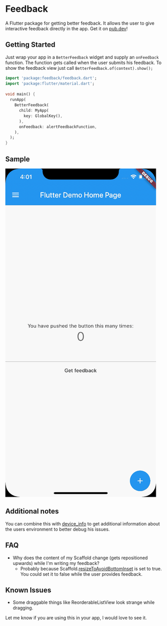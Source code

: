 # Feedback

A Flutter package for getting better feedback. It allows the user to give interactive feedback directly in the app.
Get it on [pub.dev](https://pub.dev/packages/feedback)!

## Getting Started

Just wrap your app in a `BetterFeedback` widget and supply
an `onFeedback` function. The function gets called when 
the user submits his feedback. To show the feedback view just
call `BetterFeedback.of(context).show();`

```dart
import 'package:feedback/feedback.dart';
import 'package:flutter/material.dart';

void main() {
  runApp(
    BetterFeedback(
      child: MyApp(
        key: GlobalKey(),
      ),
      onFeedback: alertFeedbackFunction,
    ),
  );
}
```

## Sample
![Example](img/example_0.1.0-beta.gif "Example")

## Additional notes
You can combine this with [device_info](https://pub.dev/packages/device_info) to 
get additional information about the users environment to better debug his issues. 

## FAQ
- Why does the content of my Scaffold change (gets repositioned upwards) while I'm
    writing my feedback?
    - Probably because Scaffold.[resizeToAvoidBottomInset](https://api.flutter.dev/flutter/material/Scaffold/resizeToAvoidBottomInset.html) 
      is set to true. You could set it to false while the user provides feedback.

## Known Issues
- Some draggable things like ReorderableListView look strange while dragging.


Let me know if you are using this in your app, I would love to see it.
